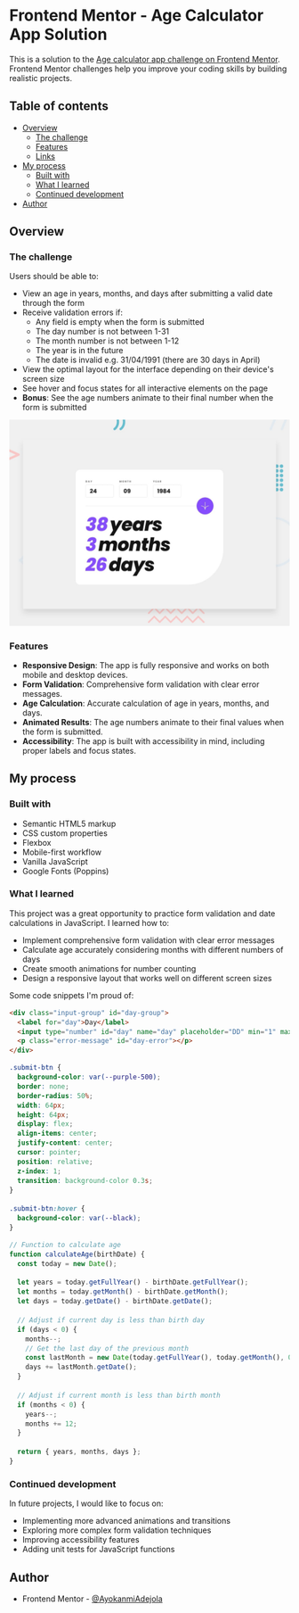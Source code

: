 # Frontend Mentor - Age Calculator App Solution

This is a solution to the [Age calculator app challenge on Frontend Mentor](https://www.frontendmentor.io/challenges/age-calculator-app-dF9DFFpj-Q). Frontend Mentor challenges help you improve your coding skills by building realistic projects.


## Table of contents

- [Overview](#overview)
  - [The challenge](#the-challenge)
  - [Features](#features)
  - [Links](#links)
- [My process](#my-process)
  - [Built with](#built-with)
  - [What I learned](#what-i-learned)
  - [Continued development](#continued-development)
- [Author](#author)

## Overview

### The challenge

Users should be able to:

- View an age in years, months, and days after submitting a valid date through the form
- Receive validation errors if:
  - Any field is empty when the form is submitted
  - The day number is not between 1-31
  - The month number is not between 1-12
  - The year is in the future
  - The date is invalid e.g. 31/04/1991 (there are 30 days in April)
- View the optimal layout for the interface depending on their device's screen size
- See hover and focus states for all interactive elements on the page
- **Bonus**: See the age numbers animate to their final number when the form is submitted

![Design preview for the Age calculator app coding challenge](preview.jpg)

### Features

- **Responsive Design**: The app is fully responsive and works on both mobile and desktop devices.
- **Form Validation**: Comprehensive form validation with clear error messages.
- **Age Calculation**: Accurate calculation of age in years, months, and days.
- **Animated Results**: The age numbers animate to their final values when the form is submitted.
- **Accessibility**: The app is built with accessibility in mind, including proper labels and focus states.


## My process

### Built with

- Semantic HTML5 markup
- CSS custom properties
- Flexbox
- Mobile-first workflow
- Vanilla JavaScript
- Google Fonts (Poppins)

### What I learned

This project was a great opportunity to practice form validation and date calculations in JavaScript. I learned how to:

- Implement comprehensive form validation with clear error messages
- Calculate age accurately considering months with different numbers of days
- Create smooth animations for number counting
- Design a responsive layout that works well on different screen sizes

Some code snippets I'm proud of:

```html
<div class="input-group" id="day-group">
  <label for="day">Day</label>
  <input type="number" id="day" name="day" placeholder="DD" min="1" max="31">
  <p class="error-message" id="day-error"></p>
</div>
```

```css
.submit-btn {
  background-color: var(--purple-500);
  border: none;
  border-radius: 50%;
  width: 64px;
  height: 64px;
  display: flex;
  align-items: center;
  justify-content: center;
  cursor: pointer;
  position: relative;
  z-index: 1;
  transition: background-color 0.3s;
}

.submit-btn:hover {
  background-color: var(--black);
}
```

```js
// Function to calculate age
function calculateAge(birthDate) {
  const today = new Date();

  let years = today.getFullYear() - birthDate.getFullYear();
  let months = today.getMonth() - birthDate.getMonth();
  let days = today.getDate() - birthDate.getDate();

  // Adjust if current day is less than birth day
  if (days < 0) {
    months--;
    // Get the last day of the previous month
    const lastMonth = new Date(today.getFullYear(), today.getMonth(), 0);
    days += lastMonth.getDate();
  }

  // Adjust if current month is less than birth month
  if (months < 0) {
    years--;
    months += 12;
  }

  return { years, months, days };
}
```

### Continued development

In future projects, I would like to focus on:

- Implementing more advanced animations and transitions
- Exploring more complex form validation techniques
- Improving accessibility features
- Adding unit tests for JavaScript functions

## Author

- Frontend Mentor - [@AyokanmiAdejola](https://www.frontendmentor.io/profile/Ayokanmi-Adejola)
